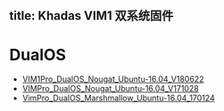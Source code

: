 title: Khadas VIM1 双系统固件
---

# DualOS
* [VIM1Pro_DualOS_Nougat_Ubuntu-16.04_V180622](https://dl.Khadas.com/Firmware/VIM1/DualOS/EMMC/VIM1Pro_DualOS_Nougat_Ubuntu-16.04_V180622.7z)
* [VIMPro_DualOS_Nougat_Ubuntu-16.04_V171028](http://www.mediafire.com/file/ex67o36c9doaij7/VIM_DualOS_Nougat_Ubuntu-16.04_V171028.7z)
* [VimPro_DualOS_Marshmallow_Ubuntu-16.04_170124](http://www.mediafire.com/file/ng22c7iadjvp5cb/VimPro_DualOS_Marshmallow_Ubuntu-16.04_170124.7z)
